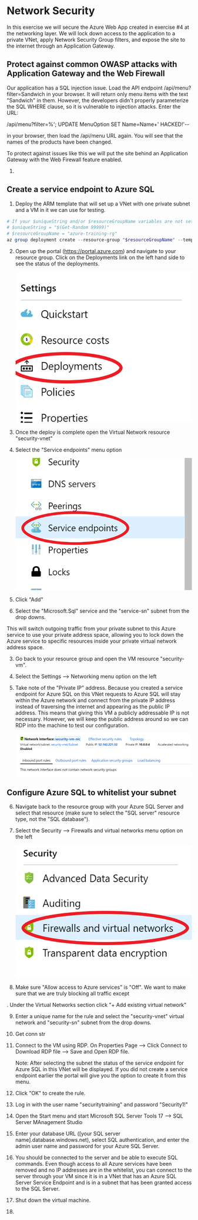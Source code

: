 # Network Security

In this exercise we will secure the Azure Web App created in exercise #4 at the networking layer.  We will lock down access to the application to a private VNet, apply Network Security Group filters, and expose the site to the internet through an Application Gateway.

## Protect against common OWASP attacks with Application Gateway and the Web Firewall

Our application has a SQL injection issue.  Load the API endpoint /api/menu?filter=Sandwich in your browser.  It will return only menu items with the text "Sandwich" in them.
However, the developers didn't properly parameterize the SQL WHERE clause, so it is vulnerable to injection attacks.  Enter the URL:

/api/menu?filter=%'; UPDATE MenuOption SET Name=Name+' HACKED!'--

in your browser, then load the /api/menu URL again.  You will see that the names of the products have been changed.

To protect against issues like this we will put the site behind an Application Gateway with the Web Firewall feature enabled.

1.

## Create a service endpoint to Azure SQL

1. Deploy the ARM template that will set up a VNet with one private subnet and a VM in it we can use for testing.

```powershell
# If your $uniqueString and/or $resourceGroupName variables are not set, set them  here
# $uniqueString = "$(Get-Random 99999)"
# $resourceGroupName = "azure-training-rg"
az group deployment create --resource-group "$resourceGroupName" --template-file ./security-web-apps/azuredeploy.json --parameters '@./security-web-apps/azuredeploy.parameters.json' --parameters "{'uniqueString': { 'value': '$uniqueString' }}"
```

2. Open up the portal (https://portal.azure.com) and navigate to your resource group.  Click on the Deployments link on the left hand side to see the status of the deployments.

    ![Resource Group Deployments](images/resource-group-deployments.png)

3. Once the deploy is complete open the Virtual Network resource "security-vnet"

4. Select the "Service endpoints" menu option

    ![Service endpoints](images/vnet-service-endpoint-menu.png)

5. Click "Add"

6. Select the "Microsoft.Sql" service and the "service-sn" subnet from the drop downs.

This will switch outgoing traffic from your private subnet to this Azure service to use your private address space, allowing you to lock down the Azure service to specific resources inside your private virtual network address space. 

3. Go back to your resource group and open the VM resource "security-vm".

4. Select the Settings --> Networking menu option on the left

5. Take note of the "Private IP" address.  Because you created a service endpoint for Azure SQL on this VNet requests to Azure SQL will stay within the Azure network and connect from the private IP address instead of traversing the internet and appearing as the public IP address.  This means that giving this VM a publicly addressable IP is not necessary.  However, we will keep the public address around so we can RDP into the machine to test our configuration.

    ![VM Networking](images/vm-networking.png)

## Configure Azure SQL to whitelist your subnet

6. Navigate back to the resource group with your Azure SQL Server and select that resource (make sure to select the "SQL server" resource type, not the "SQL database").

7. Select the Security --> Firewalls and virtual networks menu option on the left

    ![Azure SQL Firewalls Menu](images/azuresql-firewalls-menu.png)

8. Make sure "Allow access to Azure services" is "Off".  We want to make sure that we are truly blocking all traffic except 

. Under the Virtual Networks section click "+ Add existing virtual network"

9. Enter a unique name for the rule and select the "security-vnet" virtual network and "security-sn" subnet from the drop downs.

10. Get conn str

10. Connect to the VM using RDP.  On Properties Page --> Click Connect to Download RDP file --> Save and Open RDP file.

    Note: After selecting the subnet the status of the service endpoint for Azure SQL in this VNet will be displayed.  If you did not create a service endpoint earlier the portal will give you the option to create it from this menu.

11. Click "OK" to create the rule.




5. Log in with the user name "securitytraining" and password "Security1!"

6. Open the Start menu and start Microsoft SQL Server Tools 17 --> SQL Server MAnagement Studio

7. Enter your database URL ([your SQL server name].database.windows.net), select SQL authentication, and enter the admin user name and password for your Azure SQL Server.

8. You should be connected to the server and be able to execute SQL commands.  Even though access to all Azure services have been removed and no IP addresses are in the whitelist, you can connect to the server through your VM since it is in a VNet that has an Azure SQL Server Service Endpoint and is in a subnet that has been granted access to the SQL Server.

9. Shut down the virtual machine.

10. 

## 
